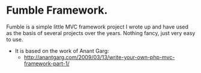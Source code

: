 Fumble Framework.
======

Fumble is a simple little MVC framework project I wrote up and have used as the basis of several projects over the years.
Nothing fancy, just very easy to use.

* It is based on the work of Anant Garg:
  * http://anantgarg.com/2009/03/13/write-your-own-php-mvc-framework-part-1/ 




